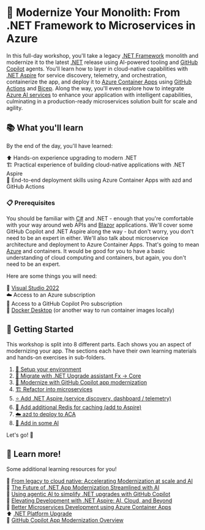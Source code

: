 # 🚀 Modernize Your Monolith: From .NET Framework to Microservices in Azure

In this full-day workshop, you'll take a legacy [.NET Framework](https://docs.microsoft.com/en-us/dotnet/framework/) monolith and modernize it to the latest [.NET](https://docs.microsoft.com/en-us/dotnet/) release using AI-powered tooling and [GitHub Copilot](https://docs.github.com/en/copilot) agents. You'll learn how to layer in cloud-native capabilities with [.NET Aspire](https://learn.microsoft.com/en-us/dotnet/aspire/) for service discovery, telemetry, and orchestration, containerize the app, and deploy it to [Azure Container Apps](https://docs.microsoft.com/en-us/azure/container-apps/) using [GitHub Actions](https://docs.github.com/en/actions) and [Bicep](https://docs.microsoft.com/en-us/azure/azure-resource-manager/bicep/). Along the way, you'll even explore how to integrate [Azure AI services](https://docs.microsoft.com/en-us/azure/cognitive-services/) to enhance your application with intelligent capabilities, culminating in a production-ready microservices solution built for scale and agility.

## 📚 What you'll learn

By the end of the day, you'll have learned:

⬆️ Hands-on experience upgrading to modern .NET  
🏗️ Practical experience of building cloud-native applications with .NET Aspire  
🚀 End-to-end deployment skills using Azure Container Apps with azd and GitHub Actions

### 📋 Prerequisites

You should be familiar with [C#](https://docs.microsoft.com/en-us/dotnet/csharp/) and .NET - enough that you're comfortable with your way around web APIs and [Blazor](https://docs.microsoft.com/en-us/aspnet/core/blazor/) applications. We'll cover some GitHub Copilot and .NET Aspire along the way - but don't worry, you don't need to be an expert in either. We'll also talk about microservice architecture and deployment to Azure Container Apps. That's going to mean [Azure](https://docs.microsoft.com/en-us/azure/) and containers. It would be good for you to have a basic understanding of cloud computing and containers, but again, you don't need to be an expert.

Here are some things you will need:

🔨 [Visual Studio 2022](https://visualstudio.microsoft.com/vs/)  
☁️ Access to an Azure subscription  
🤖 Access to a GitHub Copilot Pro subscription  
🐳 [Docker Desktop](https://www.docker.com/products/docker-desktop/) (or another way to run container images locally)

## 🎯 Getting Started

This workshop is split into 8 different parts. Each shows you an aspect of modernizing your app. The sections each have their own learning materials and hands-on exercises in sub-folders.

1. [🔧 Setup your environment](./1-setup-your-environment/README.md)
2. [🔄 Migrate with .NET Upgrade assistant Fx -> Core](./2-migrate-with-dotnet-upgrade-assistant/README.md)
3. [🤖 Modernize with GitHub Copilot app modernization](./3-modernize-with-github-copilot/README.md)
4. [🏗️ Refactor into microservices](./4-refactor-into-microservices/README.md)
5. [⭐ Add .NET Aspire (service discovery, dashboard / telemetry)](./5-add-dotnet-aspire/README.md)
6. [🚀 Add additional Redis for caching (add to Aspire)](./6-add-redis-caching/README.md)
7. [☁️ azd to deploy to ACA](./7-deploy-to-aca-with-azd/README.md)
8. [🧠 Add in some AI](./8-add-ai-capabilities/README.md)

Let's go! 🎉

## 📖 Learn more!

Some additional learning resources for you!

🎥 [From legacy to cloud native: Accelerating Modernization at scale and AI](https://build.microsoft.com/en-US/sessions/BRK199?source=sessions)  
🎥 [The Future of .NET App Modernization Streamlined with AI](https://build.microsoft.com/en-US/sessions/BRK101?source=sessions)  
🎥 [Using agentic AI to simplify .NET upgrades with GitHub Copilot](https://build.microsoft.com/en-US/sessions/DEM549?source=sessions)  
🎥 [Elevating Development with .NET Aspire: AI, Cloud, and Beyond](https://build.microsoft.com/en-US/sessions/BRK106?source=sessions)  
🎥 [Better Microservices Development using Azure Container Apps](https://build.microsoft.com/en-US/sessions/BRK182?source=sessions)  
⬆️ [.NET Platform Upgrade](https://dotnet.microsoft.com/en-us/platform/upgrade)  
📖 [GitHub Copilot App Modernization Overview](https://learn.microsoft.com/en-us/dotnet/core/porting/github-copilot-app-modernization-overview)
  
